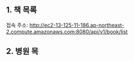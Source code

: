 # 
## 1. 책 목록  

접속 주소: http://ec2-13-125-11-186.ap-northeast-2.compute.amazonaws.com:8080/api/v1/book/list

## 2. 병원 목